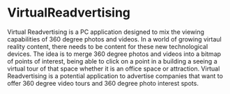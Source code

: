 # VirtualReadvertising

Virtual Readvertising is a PC application designed to mix the viewing capabilities of 360 degree photos and videos. In a world of growing virtaul reality content, there needs to be content for these new technological devices. The idea is to merge 360 degree photos and videos into a bitmap of points of interest, being able to click on a point in a building a seeing a virtual tour of that space whether it is an office space or attraction. Virtual Readvertising is a potential application to advertise companies that want to offer 360 degree video tours and 360 degree photo interest spots.